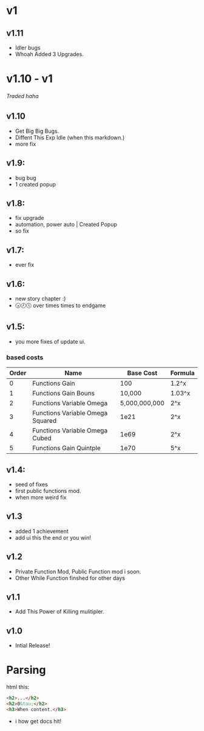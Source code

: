 # v1
## v1.11
- Idler bugs
- Whoah Added 3 Upgrades.
# v1.10 - v1
###### Traded haha
## v1.10
- Get Big Big Bugs.
- Diffent This Exp Idle (when this markdown.)
- more fix
## v1.9:
- bug bug
- 1 created popup
## v1.8:
- fix upgrade
- automation, power auto | Created Popup
- so fix
## v1.7:
- ever fix
## v1.6:
- new story chapter :)
- 🕟🕗🕔 over times times to endgame
## v1.5:
- you more fixes of update ui.
### based costs
| Order | Name | Base Cost | Formula |
|-------|------|-----------|---------|
| 0 | Functions Gain | 100 | 1.2^x |
| 1 | Functions Gain Bouns | 10,000 | 1.03^x |
| 2 | Functions Variable Omega | 5,000,000,000 | 2^x |
| 3 | Functions Variable Omega Squared | 1e21 | 2^x |
| 4 | Functions Variable Omega Cubed | 1e69 | 2^x |
| 5 | Functions Gain Quintple | 1e70 | 5^x |

## v1.4:
- seed of fixes
- first public functions mod.
- when more weird fix
## v1.3
- added 1 achievement
- add ui this the end or you win!
## v1.2
- Private Function Mod, Public Function mod i soon.
- Other While Function finshed for other days
## v1.1
- Add This Power of Killing mulitipler.
## v1.0
- Intial Release!

# Parsing
html this:
```html
<h2>...</h2>
<h2>0&tau;</h2>
<h3>When content.</h3>
```
- i how get docs hit!
